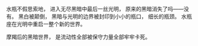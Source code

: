 水瓶不假思索地，
进入无尽黑暗中最后一丝光明，
原来的黑暗消失了吗——没有。
黑白被颠倒，
黑暗与光明的边界被封印到小小的瓶口，
细长的瓶颈。
水瓶座在光明中重启一整个新的世界。

摩羯后的黑暗世界，
是流动性全部被保守力量全部牢牢卡死。